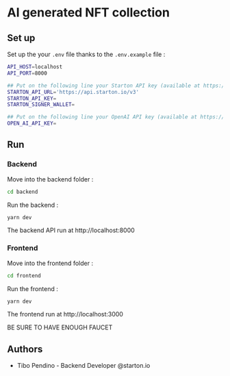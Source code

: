 # AI generated NFT collection

## Set up

Set up the your `.env` file thanks to the `.env.example` file :
```bash
API_HOST=localhost
API_PORT=8000

## Put on the following line your Starton API key (available at https://app.starton.io)
STARTON_API_URL='https://api.starton.io/v3'
STARTON_API_KEY=
STARTON_SIGNER_WALLET=

## Put on the following line your OpenAI API key (available at https://platform.openai.com/account/api-keys)
OPEN_AI_API_KEY=
```

## Run

### Backend

Move into the backend folder :
```bash
cd backend
```

Run the backend :
```bash
yarn dev
```

The backend API run at http://localhost:8000

### Frontend

Move into the frontend folder :
```bash
cd frontend
```

Run the frontend :
```bash
yarn dev
```

The frontend run at http://localhost:3000

BE SURE TO HAVE ENOUGH FAUCET

## Authors

- Tibo Pendino - Backend Developer @starton.io